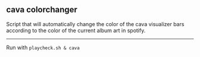 ## cava colorchanger
Script that will automatically change the color of the cava visualizer bars according to the color of the current album art in spotify.
___
Run with
`playcheck.sh & cava`

